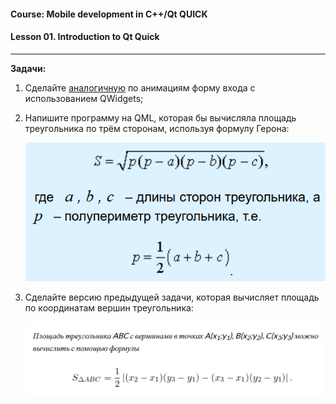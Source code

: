 #### Course: Mobile development in C++/Qt QUICK  
#### Lesson 01. Introduction to Qt Quick  

***  

<b>Задачи:</b>  

1. Сделайте [аналогичную](Lesson-01/Source "исходный пример") по анимациям форму входа с использованием QWidgets;  

2. Напишите программу на QML, которая бы вычисляла площадь треугольника по трём сторонам, используя формулу Герона:  

   ![](images/Heron.png "формула Герона")

3. Сделайте версию предыдущей задачи, которая вычисляет площадь по координатам вершин треугольника:  

   ![](images/S_по_координатам.png "формула площади треугольника")

